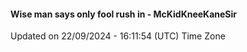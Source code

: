 #### Wise man says only fool rush in - McKidKneeKaneSir
Updated on 22/09/2024 - 16:11:54 (UTC) Time Zone
